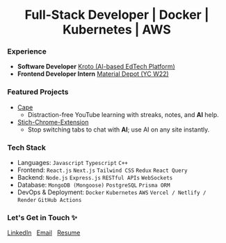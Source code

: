 <h1 color='red' align="center">
 Full-Stack Developer | Docker | Kubernetes | AWS
</h1>

### Experience
- **Software Developer** [Kroto (AI-based EdTech Platform)  ](https://instantdocs.com/)
- **Frontend Developer Intern** [Material Depot (YC W22)  ](https://materialdepot.in/)
  
### Featured Projects
 - [Cape](https://github.com/anuprajvarma/cape)  
   - Distraction-free YouTube learning with streaks, notes, and **AI** help.
 - [Stich-Chrome-Extension](https://github.com/anuprajvarma/stich-chrome-extension)  
   - Stop switching tabs to chat with **AI**; use AI on any site instantly.
   
### Tech Stack
 - Languages: ``Javascript`` ``Typescript`` ``C++``
 - Frontend: ``React.js`` ``Next.js`` ``Tailwind CSS`` ``Redux`` ``React Query``
 - Backend: ``Node.js`` ``Express.js`` ``RESTful APIs`` ``WebSockets``
 - Database: ``MongoDB (Mongoose)`` ``PostgreSQL`` ``Prisma ORM``
 - DevOps & Deployment: ``Docker`` ``Kubernetes`` ``AWS`` ``Vercel / Netlify / Render`` ``GitHub Actions``
   
### Let's Get in Touch ✨
<a href="https://www.linkedin.com/in/anuprajvarma/">LinkedIn</a>&nbsp;&nbsp;&nbsp;<a href="mailto:private.anupraj1854@gmail.com">Email</a>&nbsp;&nbsp;&nbsp;<a href="https://drive.google.com/file/d/1dkQ6KwwqsRpqzzipsohuEpRxRi-jjwbX/view?usp=sharing">Resume</a>
